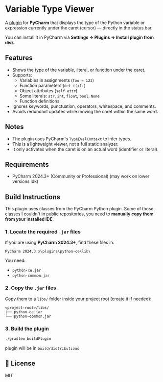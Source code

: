 # Variable Type Viewer

A [plugin](build/distributions/variable_type_viewer-1.0-SNAPSHOT.zip) for **PyCharm** that displays the type of the Python variable or expression currently under the caret (cursor) — directly in the status bar.

You can install it in PyCharm via **Settings → Plugins → Install plugin from disk**.

## Features

- Shows the type of the variable, literal, or function under the caret.
- Supports:
    - Variables in assignments (`foo = 123`)
    - Function parameters (`def f(x):`)
    - Object attributes (`self.attr`)
    - Some literals: `str`, `int`, `float`, `bool`, `None`
    - Function definitions
- Ignores keywords, punctuation, operators, whitespace, and comments.
- Avoids redundant updates while moving the caret within the same word.

## Notes

- The plugin uses PyCharm's `TypeEvalContext` to infer types.
- This is a lightweight viewer, not a full static analyzer.
- It only activates when the caret is on an actual word (identifier or literal).

## Requirements

- PyCharm 2024.3+ (Community or Professional) (may work on lower versions idk)

## Build Instructions

This plugin uses classes from the PyCharm Python plugin. Some of those classes I couldn't in public repositories, you need to **manually copy them from your installed IDE**.

### 1. Locate the required `.jar` files

If you are using **PyCharm 2024.3+**, find these files in:

```
PyCharm 2024.3.x\plugins\python-ce\lib\
```

You need:

- `python-ce.jar`
- `python-common.jar`

### 2. Copy the `.jar` files

Copy them to a `libs/` folder inside your project root (create it if needed):

```
<project-root>/libs/
├── python-ce.jar
└── python-common.jar
```

### 3. Build the plugin

```bash
./gradlew buildPlugin
```

plugin will be in `build/distributions`

## 📄 License

MIT
